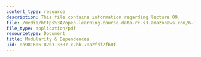 ```yaml
---
content_type: resource
description: This file contains information regarding lecture 09.
file: /media/https%3A/open-learning-course-data-rc.s3.amazonaws.com/6-170-software-studio-spring-2013/0a98160682b33387c2bb70a2fdf2fb0f_MIT6_170S13_09-mdlrty-dp.pdf
file_type: application/pdf
resourcetype: Document
title: Modularity & Dependences
uid: 0a981606-82b3-3387-c2bb-70a2fdf2fb0f
---
```

